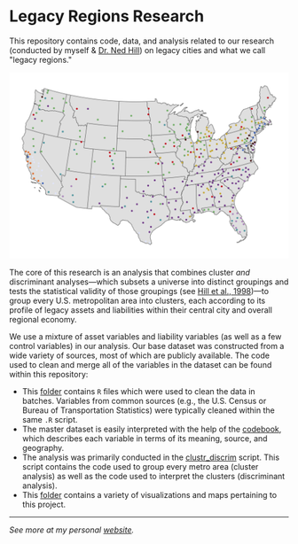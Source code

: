 # Legacy Regions Research

This repository contains code, data, and analysis related to our research (conducted by myself &amp; [Dr. Ned Hill](http://glenn.osu.edu/faculty/glenn-faculty/hill/)) on legacy cities and what we call "legacy regions."

<p align="center">
  <img width="750" src="plot/cluster_map.png">
</p>

The core of this research is an analysis that combines cluster *and* discriminant analyses—which subsets a universe into distinct groupings and tests the statistical validity of those groupings (see [Hill et al., 1998](https://journals.sagepub.com/doi/10.1080/0042098983962))—to group every U.S. metropolitan area into clusters, each according to its profile of legacy assets and liabilities within their central city and overall regional economy. 

We use a mixture of asset variables and liability variables (as well as a few control variables) in our analysis. Our base dataset was constructed from a wide variety of sources, most of which are publicly available. The code used to clean and merge all of the variables in the dataset can be found within this repository:

* This [folder](https://github.com/andrewvanleuven/legacyR/tree/master/code/data_cleaning) contains `R` files which were used to clean the data in batches. Variables from common sources (e.g., the U.S. Census or Bureau of Transportation Statistics) were typically cleaned within the same `.R` script.
* The master dataset is easily interpreted with the help of the [codebook](code/data_cleaning/codebook.md), which describes each variable in terms of its meaning, source, and geography.
* The analysis was primarily conducted in the [clustr_discrim](code/analysis/clustr_discrim.R) script. This script contains the code used to group every metro area (cluster analysis) as well as the code used to interpret the clusters (discriminant analysis).
* This [folder](https://github.com/andrewvanleuven/legacyR/tree/master/plot) contains a variety of visualizations and maps pertaining to this project.



***

*See more at my personal [website](https://andrewvanleuven.com/).*

